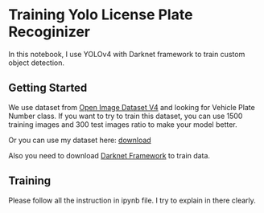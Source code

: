 # Training Yolo License Plate Recoginizer

In this notebook, I use YOLOv4 with Darknet framework to train custom object detection.

## Getting Started

We use dataset from [Open Image Dataset V4][Dataset] and looking for Vehicle Plate Number class. If you want to try to train this dataset, you can use 1500 training images and 300 test images ratio to make your model better.

Or you can use my dataset here: [download][Google Drive]

Also you need to download [Darknet Framework][DarkNet] to train data.

## Training

Please follow all the instruction in ipynb file. I try to explain in there clearly.

[Dataset]: https://storage.googleapis.com/openimages/web/index.html

[Google Drive]: https://drive.google.com/file/d/1KG1SNC8ccj6Qt2zDqmOThVuiS5j4aNHb/view?usp=sharing

[DarkNet]: https://github.com/AlexeyAB/darknet